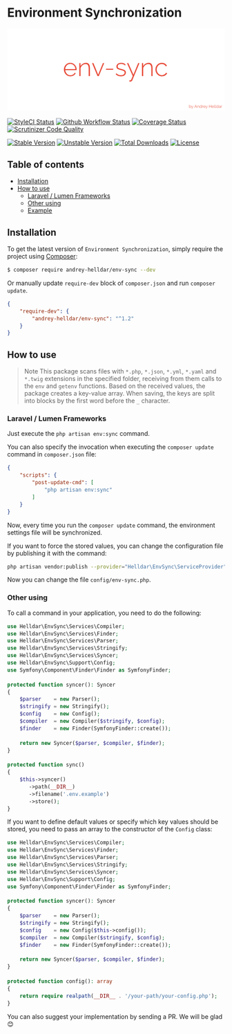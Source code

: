 # Environment Synchronization

<p align="center">
    <img src="/.github/images/logo.png?raw=true" alt="Env Sync"/>
</p>

[![StyleCI Status][badge_styleci]][link_styleci]
[![Github Workflow Status][badge_build]][link_build]
[![Coverage Status][badge_coverage]][link_scrutinizer]
[![Scrutinizer Code Quality][badge_quality]][link_scrutinizer]

[![Stable Version][badge_stable]][link_packagist]
[![Unstable Version][badge_unstable]][link_packagist]
[![Total Downloads][badge_downloads]][link_packagist]
[![License][badge_license]][link_license]

## Table of contents

* [Installation](#installation)
* [How to use](#how-to-use)
    * [Laravel / Lumen Frameworks](#laravel--lumen-frameworks)
    * [Other using](#other-using)
    * [Example](#example)

## Installation

To get the latest version of `Environment Synchronization`, simply require the project using [Composer](https://getcomposer.org):

```bash
$ composer require andrey-helldar/env-sync --dev
```

Or manually update `require-dev` block of `composer.json` and run `composer update`.

```json
{
    "require-dev": {
        "andrey-helldar/env-sync": "^1.2"
    }
}
```

## How to use

> Note
> This package scans files with `*.php`, `*.json`, `*.yml`, `*.yaml` and `*.twig` extensions in the specified folder, receiving from them calls to the `env` and `getenv` functions.
> Based on the received values, the package creates a key-value array. When saving, the keys are split into blocks by the first word before the `_` character.

### Laravel / Lumen Frameworks

Just execute the `php artisan env:sync` command.

You can also specify the invocation when executing the `composer update` command in `composer.json` file:

```json
{
    "scripts": {
        "post-update-cmd": [
            "php artisan env:sync"
        ]
    }
}
```

Now, every time you run the `composer update` command, the environment settings file will be synchronized.

If you want to force the stored values, you can change the configuration file by publishing it with the command:

```bash
php artisan vendor:publish --provider="Helldar\EnvSync\ServiceProvider"
```

Now you can change the file `config/env-sync.php`.

### Other using

To call a command in your application, you need to do the following:

```php
use Helldar\EnvSync\Services\Compiler;
use Helldar\EnvSync\Services\Finder;
use Helldar\EnvSync\Services\Parser;
use Helldar\EnvSync\Services\Stringify;
use Helldar\EnvSync\Services\Syncer;
use Helldar\EnvSync\Support\Config;
use Symfony\Component\Finder\Finder as SymfonyFinder;

protected function syncer(): Syncer
{
    $parser    = new Parser();
    $stringify = new Stringify();
    $config    = new Config();
    $compiler  = new Compiler($stringify, $config);
    $finder    = new Finder(SymfonyFinder::create());

    return new Syncer($parser, $compiler, $finder);
}

protected function sync()
{
    $this->syncer()
       ->path(__DIR__)
       ->filename('.env.example')
       ->store();
}
```

If you want to define default values or specify which key values should be stored, you need to pass an array to the constructor of the `Config` class:

```php
use Helldar\EnvSync\Services\Compiler;
use Helldar\EnvSync\Services\Finder;
use Helldar\EnvSync\Services\Parser;
use Helldar\EnvSync\Services\Stringify;
use Helldar\EnvSync\Services\Syncer;
use Helldar\EnvSync\Support\Config;
use Symfony\Component\Finder\Finder as SymfonyFinder;

protected function syncer(): Syncer
{
    $parser    = new Parser();
    $stringify = new Stringify();
    $config    = new Config($this->config());
    $compiler  = new Compiler($stringify, $config);
    $finder    = new Finder(SymfonyFinder::create());

    return new Syncer($parser, $compiler, $finder);
}

protected function config(): array
{
    return require realpath(__DIR__ . '/your-path/your-config.php');
}
```

You can also suggest your implementation by sending a PR. We will be glad 😊

[badge_build]:          https://img.shields.io/github/workflow/status/andrey-helldar/env-sync/native?style=flat-square

[badge_downloads]:      https://img.shields.io/packagist/dt/andrey-helldar/env-sync.svg?style=flat-square

[badge_license]:        https://img.shields.io/packagist/l/andrey-helldar/env-sync.svg?style=flat-square

[badge_coverage]:       https://img.shields.io/scrutinizer/coverage/g/andrey-helldar/env-sync.svg?style=flat-square

[badge_quality]:        https://img.shields.io/scrutinizer/g/andrey-helldar/env-sync.svg?style=flat-square

[badge_stable]:         https://img.shields.io/github/v/release/andrey-helldar/env-sync?label=stable&style=flat-square

[badge_styleci]:        https://styleci.io/repos/333111450/shield

[badge_unstable]:       https://img.shields.io/badge/unstable-dev--main-orange?style=flat-square

[link_build]:           https://github.com/andrey-helldar/env-sync/actions

[link_license]:         LICENSE

[link_packagist]:       https://packagist.org/packages/andrey-helldar/env-sync

[link_scrutinizer]:     https://scrutinizer-ci.com/g/andrey-helldar/env-sync/?branch=main

[link_styleci]:         https://github.styleci.io/repos/333111450
